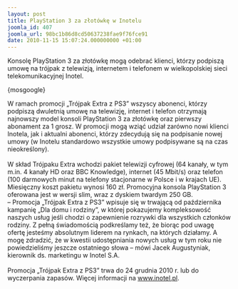 ```yaml
---
layout: post
title: PlayStation 3 za złotówkę w Inotelu
joomla_id: 407
joomla_url: 98bc1b86d8cd50637238fae9f76fce91
date: 2010-11-15 15:07:24.000000000 +01:00
---
```

Konsolę PlayStation 3 za złot&oacute;wkę mogą odebrać klienci, kt&oacute;rzy podpiszą umowę na tr&oacute;jpak z telewizją, internetem i telefonem w wielkopolskiej sieci telekomunikacyjnej Inotel.<p>{mosgoogle}</p><p>W ramach promocji &bdquo;Tr&oacute;jpak Extra z PS3&rdquo; wszyscy abonenci, kt&oacute;rzy podpiszą dwuletnią umowę na telewizję, internet i telefon otrzymają najnowszy model konsoli PlayStation 3 za złot&oacute;wkę oraz pierwszy abonament za 1 grosz. W promocji mogą wziąć udział zar&oacute;wno nowi klienci Inotela, jak i aktualni abonenci, kt&oacute;rzy zdecydują się na podpisanie nowej umowy (w Inotelu standardowo wszystkie umowy podpisywane są na czas nieokreślony).<br /><br />W skład Tr&oacute;jpaku Extra wchodzi pakiet telewizji cyfrowej (64 kanały, w tym m.in. 4 kanały HD oraz BBC Knowledge), internet (45 Mbit/s) oraz telefon (100 darmowych minut na telefony stacjonarne w Polsce i w krajach UE). Miesięczny koszt pakietu wynosi 160 zł. Promocyjna konsola PlayStation 3 oferowana jest w wersji slim, wraz z dyskiem twardym 250 GB. <br />&ndash; Promocja &bdquo;Tr&oacute;jpak Extra z PS3&rdquo; wpisuje się w trwającą od października kampanię &bdquo;Dla domu i rodziny&rdquo;, w kt&oacute;rej pokazujemy kompleksowość naszych usług jeśli chodzi o zapewnienie rozrywki dla wszystkich członk&oacute;w rodziny. Z pełną świadomością podkreślamy też, że biorąc pod uwagę ofertę jesteśmy absolutnym liderem na rynkach, na kt&oacute;rych działamy. A mogę zdradzić, że w kwestii udostępniania nowych usług w tym roku nie powiedzieliśmy jeszcze ostatniego słowa &ndash; m&oacute;wi Jacek Augustyniak, kierownik ds. marketingu w Inotel S.A.<br /><br />Promocja &bdquo;Tr&oacute;jpak Extra z PS3&rdquo; trwa do 24 grudnia 2010 r. lub do wyczerpania zapas&oacute;w. Więcej informacji na <a href="http://www.inotel.pl" target="_blank">www.inotel.pl</a>. </p>
